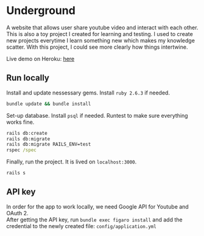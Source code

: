 # Underground

A website that allows user share youtube video and interact with each other. This is also a toy project I created for learning and testing.
I used to create new projects everytime I learn something new which makes my knowledge scatter. With this project, I could see more clearly how things intertwine.

Live demo on Heroku: [here](https://shrouded-spire-77353.herokuapp.com/)

## Run locally

Install and update nessessary gems. Install `ruby 2.6.3` if needed.

```cmd
bundle update && bundle install
```

Set-up database. Install `psql` if needed.
Runtest to make sure everything works fine.

```cmd
rails db:create
rails db:migrate
rails db:migrate RAILS_ENV=test
rspec /spec
```

Finally, run the project. It is lived on `localhost:3000`.

```cmd
rails s
```

## API key

In order for the app to work locally, we need Google API for Youtube and OAuth 2.  
After getting the API key, run `bundle exec figaro install` and add the credential to the newly created file: `config/application.yml`
